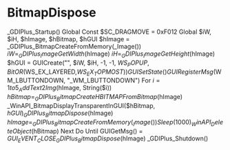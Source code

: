 # BitmapDispose
_GDIPlus_Startup() Global Const $SC_DRAGMOVE = 0xF012 Global $iW, $iH, $hImage, $hBitmap, $hGUI $hImage = _GDIPlus_BitmapCreateFromMemory(_Image()) $iW = _GDIPlus_ImageGetWidth($hImage) $iH = _GDIPlus_ImageGetHeight($hImage) $hGUI = GUICreate("", $iW, $iH, -1, -1, $WS_POPUP, BitOR($WS_EX_LAYERED,$WS_EX_TOPMOST)) GUISetState()  GUIRegisterMsg($WM_LBUTTONDOWN, "_WM_LBUTTONDOWN")  For $i = 1 to 5   _AddText2Img($hImage, String($i))   $hBitmap = _GDIPlus_BitmapCreateHBITMAPFromBitmap($hImage)   _WinAPI_BitmapDisplayTransparentInGUI($hBitmap, $hGUI)   _GDIPlus_BitmapDispose($hImage)   $hImage = _GDIPlus_BitmapCreateFromMemory(_Image())   Sleep(1000)   _WinAPI_DeleteObject($hBitmap) Next   Do Until GUIGetMsg() = $GUI_EVENT_CLOSE  _GDIPlus_BitmapDispose($hImage) _GDIPlus_Shutdown()
